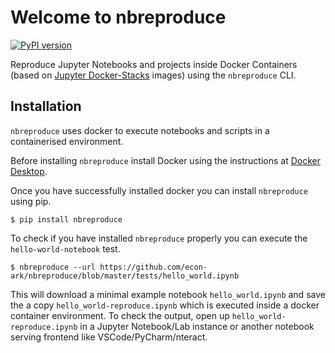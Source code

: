 # Welcome to nbreproduce

[![PyPI version](https://badge.fury.io/py/nbreproduce.svg)](https://badge.fury.io/py/nbreproduce)

Reproduce Jupyter Notebooks and projects inside Docker Containers (based on [Jupyter Docker-Stacks](https://jupyter-docker-stacks.readthedocs.io) images) using the `nbreproduce` CLI.


## Installation

`nbreproduce` uses docker to execute notebooks and scripts in a containerised environment.

Before installing `nbreproduce` install Docker using the instructions at [Docker Desktop](https://www.docker.com/products/docker-desktop).

Once you have successfully installed docker you can install `nbreproduce` using pip.

```
$ pip install nbreproduce
```

To check if you have installed `nbreproduce` properly you can execute the `hello-world-notebook` test.

```
$ nbreproduce --url https://github.com/econ-ark/nbreproduce/blob/master/tests/hello_world.ipynb
```
This will download a minimal example notebook `hello_world.ipynb` and save the a copy `hello_world-reproduce.ipynb` which is executed inside a docker container environment. To check the output, open up `hello_world-reproduce.ipynb` in a Jupyter Notebook/Lab instance or another notebook serving frontend like VSCode/PyCharm/nteract.
